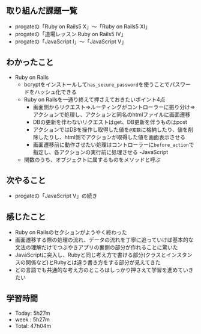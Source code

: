 ## 取り組んだ課題一覧
- progateの「Ruby on Rails5 X」～「Ruby on Rails5 XI」
- progateの「道場レッスン Ruby on Rails5 IV」
- progateの「JavaScript I」～「JavaScript V」
## わかったこと
- Ruby on Rails
  - bcryptをインストールして`has_secure_password`を使うことでパスワードをハッシュ化できる
  - Ruby on Railsを一通り終えて押さえておきたいポイント4点
    - 画面側からリクエスト⇒ルーティングがコントローラーに振り分け⇒アクションで処理し、アクションと同名のhtmlファイルに画面遷移
    - DBの更新を伴わないリクエストはget、DB更新を伴うものはpost
    - アクションではDBを操作し取得した値を`@変数`に格納したり、値を削除したりし、html側でアクションが取得した値を画面表示させる
    - 画面遷移前に動作させたい処理はコントローラーに`before_action`で指定し、各アクションの実行前に処理させる
-JavaScript
  - 関数のうち、オブジェクトに属するものをメソッドと呼ぶ
## 次やること
- progateの「JavaScript V」の続き
## 感じたこと
- Ruby on Railsのセクションがようやく終わった
- 画面遷移する際の処理の流れ、データの流れを丁寧に追っていけば基本的な文法の理解だけでつぶやきアプリの裏側の部分が作れることに驚いた
- JavaScriptに突入し、Rubyと同じ考え方で書ける部分(クラスとインスタンスの関係など)とRubyとは違う書き方をする部分が見えてきた
- どの言語でも共通的な考え方のところはしっかり押さえて学習を進めていきたい
## 学習時間
- Today: 5h27m
- week : 5h27m
- Total: 47h04m
